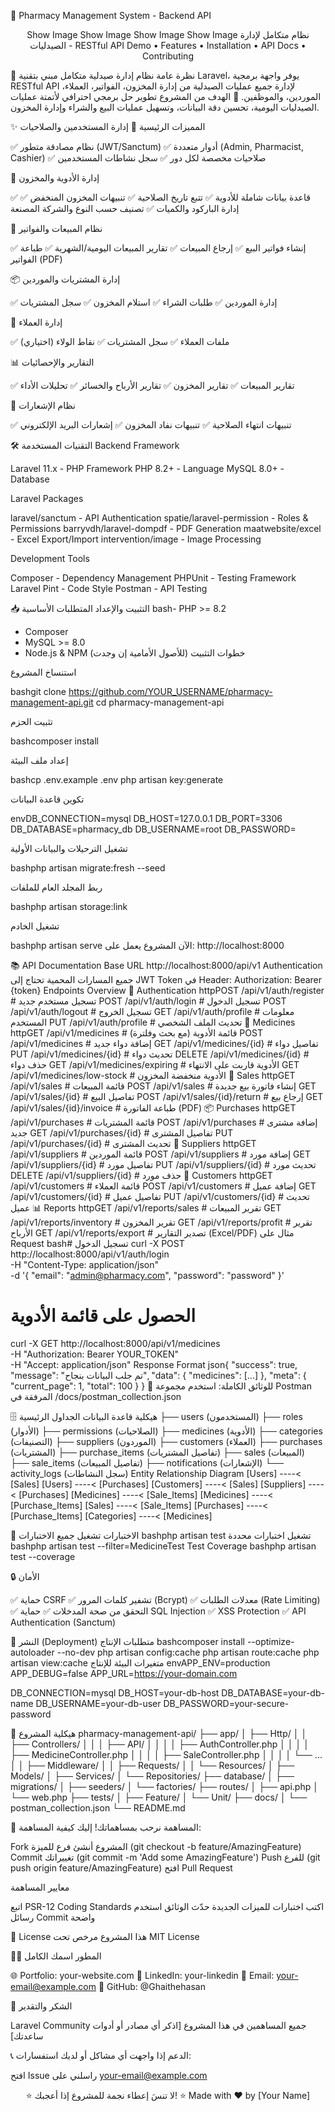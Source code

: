 <!-- <p align="center"><a href="https://laravel.com" target="_blank"><img src="https://raw.githubusercontent.com/laravel/art/master/logo-lockup/5%20SVG/2%20CMYK/1%20Full%20Color/laravel-logolockup-cmyk-red.svg" width="400" alt="Laravel Logo"></a></p>

<p align="center">
<a href="https://github.com/laravel/framework/actions"><img src="https://github.com/laravel/framework/workflows/tests/badge.svg" alt="Build Status"></a>
<a href="https://packagist.org/packages/laravel/framework"><img src="https://img.shields.io/packagist/dt/laravel/framework" alt="Total Downloads"></a>
<a href="https://packagist.org/packages/laravel/framework"><img src="https://img.shields.io/packagist/v/laravel/framework" alt="Latest Stable Version"></a>
<a href="https://packagist.org/packages/laravel/framework"><img src="https://img.shields.io/packagist/l/laravel/framework" alt="License"></a>
</p>

## About Laravel

Laravel is a web application framework with expressive, elegant syntax. We believe development must be an enjoyable and creative experience to be truly fulfilling. Laravel takes the pain out of development by easing common tasks used in many web projects, such as:

- [Simple, fast routing engine](https://laravel.com/docs/routing).
- [Powerful dependency injection container](https://laravel.com/docs/container).
- Multiple back-ends for [session](https://laravel.com/docs/session) and [cache](https://laravel.com/docs/cache) storage.
- Expressive, intuitive [database ORM](https://laravel.com/docs/eloquent).
- Database agnostic [schema migrations](https://laravel.com/docs/migrations).
- [Robust background job processing](https://laravel.com/docs/queues).
- [Real-time event broadcasting](https://laravel.com/docs/broadcasting).

Laravel is accessible, powerful, and provides tools required for large, robust applications.

## Learning Laravel

Laravel has the most extensive and thorough [documentation](https://laravel.com/docs) and video tutorial library of all modern web application frameworks, making it a breeze to get started with the framework.

You may also try the [Laravel Bootcamp](https://bootcamp.laravel.com), where you will be guided through building a modern Laravel application from scratch.

If you don't feel like reading, [Laracasts](https://laracasts.com) can help. Laracasts contains thousands of video tutorials on a range of topics including Laravel, modern PHP, unit testing, and JavaScript. Boost your skills by digging into our comprehensive video library.

## Laravel Sponsors

We would like to extend our thanks to the following sponsors for funding Laravel development. If you are interested in becoming a sponsor, please visit the [Laravel Partners program](https://partners.laravel.com).

### Premium Partners

- **[Vehikl](https://vehikl.com/)**
- **[Tighten Co.](https://tighten.co)**
- **[Kirschbaum Development Group](https://kirschbaumdevelopment.com)**
- **[64 Robots](https://64robots.com)**
- **[Curotec](https://www.curotec.com/services/technologies/laravel/)**
- **[DevSquad](https://devsquad.com/hire-laravel-developers)**
- **[Redberry](https://redberry.international/laravel-development/)**
- **[Active Logic](https://activelogic.com)**

## Contributing

Thank you for considering contributing to the Laravel framework! The contribution guide can be found in the [Laravel documentation](https://laravel.com/docs/contributions).

## Code of Conduct

In order to ensure that the Laravel community is welcoming to all, please review and abide by the [Code of Conduct](https://laravel.com/docs/contributions#code-of-conduct).

## Security Vulnerabilities

If you discover a security vulnerability within Laravel, please send an e-mail to Taylor Otwell via [taylor@laravel.com](mailto:taylor@laravel.com). All security vulnerabilities will be promptly addressed.

## License

The Laravel framework is open-sourced software licensed under the [MIT license](https://opensource.org/licenses/MIT).
#   m y - f i r s t - p r o j e c t  -->
 


💊 Pharmacy Management System - Backend API
<div align="center">
Show Image
Show Image
Show Image
Show Image
نظام متكامل لإدارة الصيدليات - RESTful API
Demo • Features • Installation • API Docs • Contributing
</div>

📖 نظرة عامة
نظام إدارة صيدلية متكامل مبني بتقنية Laravel، يوفر واجهة برمجية RESTful API لإدارة جميع عمليات الصيدلية من إدارة المخزون، الفواتير، العملاء، الموردين، والموظفين.
🎯 الهدف من المشروع
تطوير حل برمجي احترافي لأتمتة عمليات الصيدليات اليومية، تحسين دقة البيانات، وتسهيل عمليات البيع والشراء وإدارة المخزون.

✨ المميزات الرئيسية
🔐 إدارة المستخدمين والصلاحيات

✅ نظام مصادقة متطور (JWT/Sanctum)
✅ أدوار متعددة (Admin, Pharmacist, Cashier)
✅ صلاحيات مخصصة لكل دور
✅ سجل نشاطات المستخدمين

💊 إدارة الأدوية والمخزون

✅ قاعدة بيانات شاملة للأدوية
✅ تتبع تاريخ الصلاحية
✅ تنبيهات المخزون المنخفض
✅ إدارة الباركود والكميات
✅ تصنيف حسب النوع والشركة المصنعة

🧾 نظام المبيعات والفواتير

✅ إنشاء فواتير البيع
✅ إرجاع المبيعات
✅ تقارير المبيعات اليومية/الشهرية
✅ طباعة الفواتير (PDF)

📦 إدارة المشتريات والموردين

✅ إدارة الموردين
✅ طلبات الشراء
✅ استلام المخزون
✅ سجل المشتريات

👥 إدارة العملاء

✅ ملفات العملاء
✅ سجل المشتريات
✅ نقاط الولاء (اختياري)

📊 التقارير والإحصائيات

✅ تقارير المبيعات
✅ تقارير المخزون
✅ تقارير الأرباح والخسائر
✅ تحليلات الأداء

🔔 نظام الإشعارات

✅ تنبيهات انتهاء الصلاحية
✅ تنبيهات نفاد المخزون
✅ إشعارات البريد الإلكتروني


🛠️ التقنيات المستخدمة
Backend Framework

Laravel 11.x - PHP Framework
PHP 8.2+ - Language
MySQL 8.0+ - Database

Laravel Packages

laravel/sanctum - API Authentication
spatie/laravel-permission - Roles & Permissions
barryvdh/laravel-dompdf - PDF Generation
maatwebsite/excel - Excel Export/Import
intervention/image - Image Processing

Development Tools

Composer - Dependency Management
PHPUnit - Testing Framework
Laravel Pint - Code Style
Postman - API Testing


📥 التثبيت والإعداد
المتطلبات الأساسية
bash- PHP >= 8.2
- Composer
- MySQL >= 8.0
- Node.js & NPM (للأصول الأمامية إن وجدت)
خطوات التثبيت

استنساخ المشروع

bashgit clone https://github.com/YOUR_USERNAME/pharmacy-management-api.git
cd pharmacy-management-api

تثبيت الحزم

bashcomposer install

إعداد ملف البيئة

bashcp .env.example .env
php artisan key:generate

تكوين قاعدة البيانات

envDB_CONNECTION=mysql
DB_HOST=127.0.0.1
DB_PORT=3306
DB_DATABASE=pharmacy_db
DB_USERNAME=root
DB_PASSWORD=

تشغيل الترحيلات والبيانات الأولية

bashphp artisan migrate:fresh --seed

ربط المجلد العام للملفات

bashphp artisan storage:link

تشغيل الخادم

bashphp artisan serve
الآن المشروع يعمل على: http://localhost:8000

📚 API Documentation
Base URL
http://localhost:8000/api/v1
Authentication
جميع المسارات المحمية تحتاج إلى JWT Token في Header:
Authorization: Bearer {token}
Endpoints Overview
🔐 Authentication
httpPOST   /api/v1/auth/register       # تسجيل مستخدم جديد
POST   /api/v1/auth/login          # تسجيل الدخول
POST   /api/v1/auth/logout         # تسجيل الخروج
GET    /api/v1/auth/profile        # معلومات المستخدم
PUT    /api/v1/auth/profile        # تحديث الملف الشخصي
💊 Medicines
httpGET    /api/v1/medicines           # قائمة الأدوية (مع بحث وفلترة)
POST   /api/v1/medicines           # إضافة دواء جديد
GET    /api/v1/medicines/{id}      # تفاصيل دواء
PUT    /api/v1/medicines/{id}      # تحديث دواء
DELETE /api/v1/medicines/{id}      # حذف دواء
GET    /api/v1/medicines/expiring  # الأدوية قاربت على الانتهاء
GET    /api/v1/medicines/low-stock # الأدوية منخفضة المخزون
🧾 Sales
httpGET    /api/v1/sales               # قائمة المبيعات
POST   /api/v1/sales               # إنشاء فاتورة بيع جديدة
GET    /api/v1/sales/{id}          # تفاصيل البيع
POST   /api/v1/sales/{id}/return   # إرجاع بيع
GET    /api/v1/sales/{id}/invoice  # طباعة الفاتورة (PDF)
📦 Purchases
httpGET    /api/v1/purchases           # قائمة المشتريات
POST   /api/v1/purchases           # إضافة مشترى جديد
GET    /api/v1/purchases/{id}      # تفاصيل المشترى
PUT    /api/v1/purchases/{id}      # تحديث المشترى
🏢 Suppliers
httpGET    /api/v1/suppliers           # قائمة الموردين
POST   /api/v1/suppliers           # إضافة مورد
GET    /api/v1/suppliers/{id}      # تفاصيل مورد
PUT    /api/v1/suppliers/{id}      # تحديث مورد
DELETE /api/v1/suppliers/{id}      # حذف مورد
👥 Customers
httpGET    /api/v1/customers           # قائمة العملاء
POST   /api/v1/customers           # إضافة عميل
GET    /api/v1/customers/{id}      # تفاصيل عميل
PUT    /api/v1/customers/{id}      # تحديث عميل
📊 Reports
httpGET    /api/v1/reports/sales       # تقرير المبيعات
GET    /api/v1/reports/inventory   # تقرير المخزون
GET    /api/v1/reports/profit      # تقرير الأرباح
GET    /api/v1/reports/export      # تصدير التقارير (Excel/PDF)
مثال على Request
bash# تسجيل الدخول
curl -X POST http://localhost:8000/api/v1/auth/login \
  -H "Content-Type: application/json" \
  -d '{
    "email": "admin@pharmacy.com",
    "password": "password"
  }'

# الحصول على قائمة الأدوية
curl -X GET http://localhost:8000/api/v1/medicines \
  -H "Authorization: Bearer YOUR_TOKEN" \
  -H "Accept: application/json"
Response Format
json{
  "success": true,
  "message": "تم جلب البيانات بنجاح",
  "data": {
    "medicines": [...]
  },
  "meta": {
    "current_page": 1,
    "total": 100
  }
}
📄 للوثائق الكاملة: استخدم مجموعة Postman المرفقة في /docs/postman_collection.json

🗄️ هيكلية قاعدة البيانات
الجداول الرئيسية
├── users (المستخدمون)
├── roles (الأدوار)
├── permissions (الصلاحيات)
├── medicines (الأدوية)
├── categories (التصنيفات)
├── suppliers (الموردون)
├── customers (العملاء)
├── purchases (المشتريات)
├── purchase_items (تفاصيل المشتريات)
├── sales (المبيعات)
├── sale_items (تفاصيل المبيعات)
├── notifications (الإشعارات)
└── activity_logs (سجل النشاطات)
Entity Relationship Diagram
[Users] ----< [Sales]
[Users] ----< [Purchases]
[Customers] ----< [Sales]
[Suppliers] ----< [Purchases]
[Medicines] ----< [Sale_Items]
[Medicines] ----< [Purchase_Items]
[Sales] ----< [Sale_Items]
[Purchases] ----< [Purchase_Items]
[Categories] ----< [Medicines]

🧪 الاختبارات
تشغيل جميع الاختبارات
bashphp artisan test
تشغيل اختبارات محددة
bashphp artisan test --filter=MedicineTest
Test Coverage
bashphp artisan test --coverage

🔒 الأمان

✅ حماية CSRF
✅ تشفير كلمات المرور (Bcrypt)
✅ معدلات الطلبات (Rate Limiting)
✅ التحقق من صحة المدخلات
✅ حماية SQL Injection
✅ XSS Protection
✅ API Authentication (Sanctum)


🚀 النشر (Deployment)
متطلبات الإنتاج
bashcomposer install --optimize-autoloader --no-dev
php artisan config:cache
php artisan route:cache
php artisan view:cache
متغيرات البيئة للإنتاج
envAPP_ENV=production
APP_DEBUG=false
APP_URL=https://your-domain.com

DB_CONNECTION=mysql
DB_HOST=your-db-host
DB_DATABASE=your-db-name
DB_USERNAME=your-db-user
DB_PASSWORD=your-secure-password

📂 هيكلية المشروع
pharmacy-management-api/
├── app/
│   ├── Http/
│   │   ├── Controllers/
│   │   │   ├── API/
│   │   │   │   ├── AuthController.php
│   │   │   │   ├── MedicineController.php
│   │   │   │   ├── SaleController.php
│   │   │   │   └── ...
│   │   ├── Middleware/
│   │   ├── Requests/
│   │   └── Resources/
│   ├── Models/
│   ├── Services/
│   └── Repositories/
├── database/
│   ├── migrations/
│   ├── seeders/
│   └── factories/
├── routes/
│   ├── api.php
│   └── web.php
├── tests/
│   ├── Feature/
│   └── Unit/
├── docs/
│   └── postman_collection.json
└── README.md

🤝 المساهمة
نرحب بمساهماتك! إليك كيفية المساهمة:

Fork المشروع
أنشئ فرع للميزة (git checkout -b feature/AmazingFeature)
Commit تغييراتك (git commit -m 'Add some AmazingFeature')
Push للفرع (git push origin feature/AmazingFeature)
افتح Pull Request

معايير المساهمة

اتبع PSR-12 Coding Standards
اكتب اختبارات للميزات الجديدة
حدّث الوثائق
استخدم رسائل Commit واضحة


📝 License
هذا المشروع مرخص تحت MIT License

👨‍💻 المطور
اسمك الكامل

🌐 Portfolio: your-website.com
💼 LinkedIn: your-linkedin
📧 Email: your-email@example.com
📱 GitHub: @Ghaithehasan


🙏 الشكر والتقدير

Laravel Community
جميع المساهمين في هذا المشروع
[اذكر أي مصادر أو أدوات ساعدتك]


📞 الدعم
إذا واجهت أي مشاكل أو لديك استفسارات:

افتح Issue
راسلني على your-email@example.com


<div align="center">
⭐ لا تنسَ إعطاء نجمة للمشروع إذا أعجبك! ⭐
Made with ❤️ by [Your Name]
</div>
 
